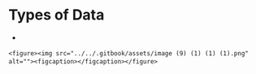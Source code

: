 # Types of Data

*

    <figure><img src="../../.gitbook/assets/image (9) (1) (1) (1).png" alt=""><figcaption></figcaption></figure>
